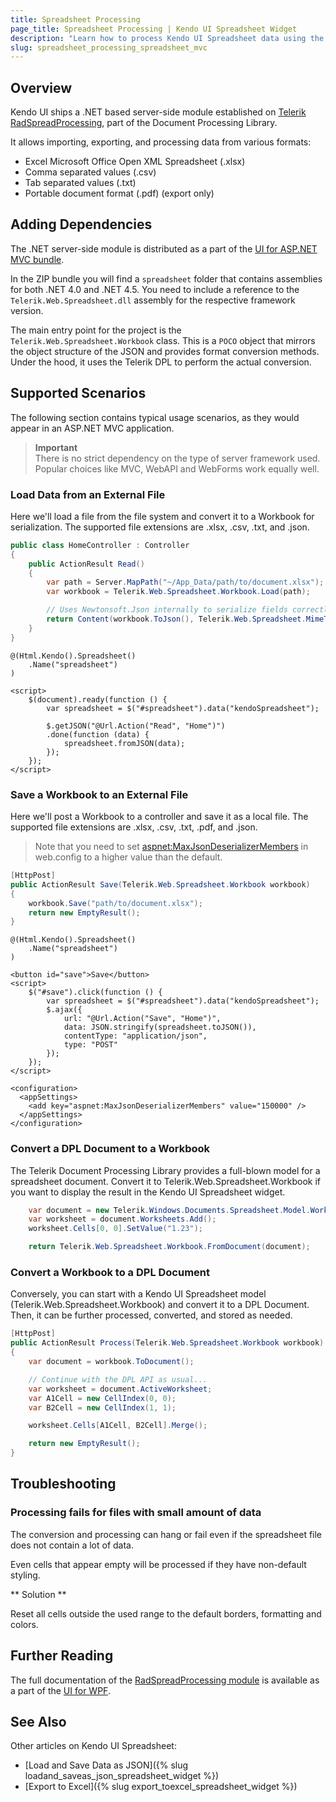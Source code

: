 ```yaml
---
title: Spreadsheet Processing
page_title: Spreadsheet Processing | Kendo UI Spreadsheet Widget
description: "Learn how to process Kendo UI Spreadsheet data using the Telerik Document Processing library."
slug: spreadsheet_processing_spreadsheet_mvc
---
```


## Overview

Kendo UI ships a .NET based server-side module established on [Telerik RadSpreadProcessing](http://docs.telerik.com/devtools/wpf/controls/radspreadprocessing/overview),
part of the Document Processing Library.

It allows importing, exporting, and processing data from various formats:

* Excel Microsoft Office Open XML Spreadsheet (.xlsx)
* Comma separated values (.csv)
* Tab separated values (.txt)
* Portable document format (.pdf) (export only)

## Adding Dependencies

The .NET server-side module is distributed as a part of the [UI for ASP.NET MVC bundle](/aspnet-mvc/introduction).

In the ZIP bundle you will find a `spreadsheet` folder that contains assemblies for both .NET 4.0 and .NET 4.5.
You need to include a reference to the `Telerik.Web.Spreadsheet.dll` assembly for the respective framework version.

The main entry point for the project is the `Telerik.Web.Spreadsheet.Workbook` class.
This is a `POCO` object that mirrors the object structure of the JSON and provides format conversion methods. Under the hood, it uses the Telerik DPL to perform the actual conversion.

## Supported Scenarios

The following section contains typical usage scenarios, as they would appear in an ASP.NET MVC application.

> **Important**  
> There is no strict dependency on the type of server framework used. Popular choices like MVC, WebAPI and WebForms work equally well.

### Load Data from an External File

Here we'll load a file from the file system and convert it to a Workbook for serialization. The supported file extensions are .xlsx, .csv, .txt, and .json.

```cs
public class HomeController : Controller
{
    public ActionResult Read()
    {
        var path = Server.MapPath("~/App_Data/path/to/document.xlsx");
        var workbook = Telerik.Web.Spreadsheet.Workbook.Load(path);

        // Uses Newtonsoft.Json internally to serialize fields correctly
        return Content(workbook.ToJson(), Telerik.Web.Spreadsheet.MimeTypes.JSON);
    }
}
```

```cshtml
@(Html.Kendo().Spreadsheet()
    .Name("spreadsheet")
)

<script>
    $(document).ready(function () {
        var spreadsheet = $("#spreadsheet").data("kendoSpreadsheet");

        $.getJSON("@Url.Action("Read", "Home")")
        .done(function (data) {
            spreadsheet.fromJSON(data);
        });
    });
</script>
```

### Save a Workbook to an External File

Here we'll post a Workbook to a controller and save it as a local file. The supported file extensions are .xlsx, .csv, .txt, .pdf, and .json.

> Note that you need to set [aspnet:MaxJsonDeserializerMembers](https://msdn.microsoft.com/en-us/library/hh975440%28v=vs.120%29.aspx?f=255&MSPPError=-2147217396)
  in web.config to a higher value than the default.


```cs
[HttpPost]
public ActionResult Save(Telerik.Web.Spreadsheet.Workbook workbook)
{
    workbook.Save("path/to/document.xlsx");
    return new EmptyResult();
}
```

```cshtml
@(Html.Kendo().Spreadsheet()
    .Name("spreadsheet")
)

<button id="save">Save</button>
<script>
    $("#save").click(function () {
        var spreadsheet = $("#spreadsheet").data("kendoSpreadsheet");
        $.ajax({
            url: "@Url.Action("Save", "Home")",
            data: JSON.stringify(spreadsheet.toJSON()),
            contentType: "application/json",
            type: "POST"
        });
    });
</script>
```

```web.config
<configuration>
  <appSettings>
    <add key="aspnet:MaxJsonDeserializerMembers" value="150000" />
  </appSettings>
</configuration>
```

### Convert a DPL Document to a Workbook

The Telerik Document Processing Library provides a full-blown model for a spreadsheet document.
Convert it to Telerik.Web.Spreadsheet.Workbook if you want to display the result in the Kendo UI Spreadsheet widget.

```cs
    var document = new Telerik.Windows.Documents.Spreadsheet.Model.Workbook();
    var worksheet = document.Worksheets.Add();
    worksheet.Cells[0, 0].SetValue("1.23");

    return Telerik.Web.Spreadsheet.Workbook.FromDocument(document);
```

### Convert a Workbook to a DPL Document

Conversely, you can start with a Kendo UI Spreadsheet model (Telerik.Web.Spreadsheet.Workbook) and convert it to a DPL Document.
Then, it can be further processed, converted, and stored as needed.

```cs
[HttpPost]
public ActionResult Process(Telerik.Web.Spreadsheet.Workbook workbook)
{
    var document = workbook.ToDocument();

    // Continue with the DPL API as usual...
    var worksheet = document.ActiveWorksheet;
    var A1Cell = new CellIndex(0, 0);
    var B2Cell = new CellIndex(1, 1);

    worksheet.Cells[A1Cell, B2Cell].Merge();

    return new EmptyResult();
}
```

## Troubleshooting

### Processing fails for files with small amount of data
The conversion and processing can hang or fail even if the spreadsheet file does not contain a lot of data.

Even cells that appear empty will be processed if they have non-default styling.

** Solution **

Reset all cells outside the used range to the default borders, formatting and colors.

## Further Reading

The full documentation of the [RadSpreadProcessing module](http://docs.telerik.com/devtools/wpf/controls/radspreadprocessing/overview) is available as a part of the [UI for WPF](http://docs.telerik.com/devtools/wpf/introduction).

## See Also

Other articles on Kendo UI Spreadsheet:

* [Load and Save Data as JSON]({% slug loadand_saveas_json_spreadsheet_widget %})
* [Export to Excel]({% slug export_toexcel_spreadsheet_widget %})
